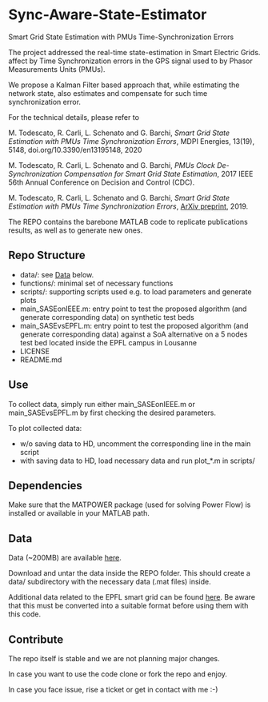 # Sync-Aware-State-Estimator
Smart Grid State Estimation with PMUs Time-Synchronization Errors

The project addressed the real-time state-estimation in Smart Electric Grids.
affect by Time Synchronization errors in the GPS signal used to by 
Phasor Measurements Units (PMUs).

We propose a Kalman Filter based approach that, while estimating the 
network state, also estimates and compensate for such time synchronization
error.

For the technical details, please refer to

M. Todescato, R. Carli, L. Schenato and G. Barchi,
*Smart Grid State Estimation with PMUs Time Synchronization Errors*,
MDPI Energies, 13(19), 5148, doi.org/10.3390/en13195148, 2020

M. Todescato, R. Carli, L. Schenato and G. Barchi,
*PMUs Clock De-Synchronization Compensation for Smart Grid State Estimation*,
2017 IEEE 56th Annual Conference on Decision and Control (CDC).

M. Todescato, R. Carli, L. Schenato and G. Barchi,
*Smart Grid State Estimation with PMUs Time Synchronization Errors*,
[ArXiv preprint](https://arxiv.org/abs/1911.11664), 2019.

The REPO contains the barebone MATLAB code to replicate publications results,
as well as to generate new ones.


## Repo Structure

- data/: see [Data](#Data) below.
- functions/: minimal set of necessary functions
- scripts/: supporting scripts used e.g. to load parameters and generate plots
- main_SASEonIEEE.m: entry point to test the proposed algorithm (and generate corresponding data) on synthetic test beds
- main_SASEvsEPFL.m: entry point to test the proposed algorithm (and generate corresponding data) against a SoA alternative on a 5 nodes test bed located inside the EPFL campus in Lousanne
- LICENSE
- README.md


## Use

To collect data, simply run either main_SASEonIEEE.m or main_SASEvsEPFL.m by first checking the desired parameters.

To plot collected data:
- w/o saving data to HD, uncomment the corresponding line in the main script 
- with saving data to HD, load necessary data and run plot_*.m in scripts/ 


## Dependencies

Make sure that the MATPOWER package (used for solving Power Flow) is installed or available in your MATLAB path. 


## Data

Data (~200MB) are available [here](https://drive.google.com/file/d/1ZdVsxXF2aDUYXJlhVkWyLcQresYl3xlw/view?usp=sharing).

Download and untar the data inside the REPO folder. This should create a data/ subdirectory with the necessary 
data (.mat files) inside.

Additional data related to the EPFL smart grid can be found [here](http://nanotera-stg2.epfl.ch/data/).
Be aware that this must be converted into a suitable format before using them with this code.

## Contribute

The repo itself is stable and we are not planning major changes. 

In case you want to use the code clone or fork the repo and enjoy.

In case you face issue, rise a ticket or get in contact with me :-)
